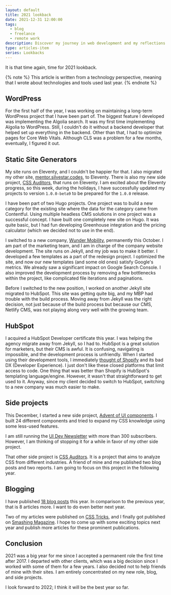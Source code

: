 ```yaml
---
layout: default
title: 2021 lookback
date: 2021-12-31 12:00:00
tags:
  - blog
  - freelance
  - remote work
description: Discover my journey in web development and my reflections on the past year with my 2021 lookback article.
type: articles-item
series: Lookbacks
---
```


It is that time again, time for 2021 lookback.

{% note %}
This article is written from a technology perspective, meaning that I wrote about technologies and tools used last year.
{% endnote %}

## WordPress

For the first half of the year, I was working on maintaining a long-term WordPress project that I have been part of. The biggest feature I developed was implementing the Algolia search. It was my first time implementing Algolia to WordPress. Still, I couldn't do it without a backend developer that helped set up everything in the backend. Other than that, I had to optimize pages for Core Web Vitals. Although CLS was a problem for a few months, eventually, I figured it out.

## Static Site Generators

My site runs on Eleventy, and I couldn't be happier for that. I also migrated my other site, [mentor.silvestar.codes](/side-projects/ui-dev-mentoring/), to Eleventy. There is also my new side project, [CSS Auditors](https://www.css-auditors.com), that runs on Eleventy. I am excited about the Eleventy progress, so this week, during the holidays, I have successfully updated my projects to version `1.0.0-beta9` to be prepared for the `1.0.0` release.

I have been part of two Hugo projects. One project was to build a new category for the existing site where the data for the category came from Contentful. Using multiple headless CMS solutions in one project was a successful concept. I have built one completely new site on Hugo. It was quite basic, but I had fun developing Greenhouse integration and the pricing calculator (which we decided not to use in the end).

I switched to a new company, [Wunder Mobility](https://www.wundermobility.com), permanently this October. I am part of the marketing team, and I am in charge of the company website development. The site runs on Jekyll, and my job was to make it better. I developed a few templates as a part of the redesign project. I optimized the site, and now our new templates (and some old ones) satisfy Google's metrics. We already saw a significant impact on Google Search Console. I also improved the development process by removing a few bottlenecks within the project, like complicated file iterations and paginations.

Before I switched to the new position, I worked on another Jekyll site migrated to HubSpot. This site was getting quite big, and my MBP had trouble with the build process. Moving away from Jekyll was the right decision, not just because of the build process but because our CMS, Netlify CMS, was not playing along very well with the growing team.

## HubSpot

I acquired a HubSpot Developer certificate this year. I was helping the agency migrate away from Jekyll, so I had to. HubSpot is a great solution for marketers, but their CMS is awful. It is confusing, navigating is impossible, and the development process is unfriendly. When I started using their development tools, I immediately [thought of Shopify](/articles/nightmare-dx-shopify/) and its bad DX (Developer Experience). I just don't like these closed platforms that limit access to code. One thing that was better than Shopify is HubSpot's templating language/engine. However, it wasn't that straightforward to get used to it. Anyway, since my client decided to switch to HubSpot, switching to a new company was much easier to make.

## Side projects

This December, I started a new side project, [Advent of UI components](/side-projects/advent/). I built 24 different components and tried to expand my CSS knowledge using some less-used features.

I am still running the [UI Dev Newsletter](/side-projects/ui-dev-newsletter/) with more than 300 subscribers. However, I am thinking of stopping it for a while in favor of my other side project.

That other side project is [CSS Auditors](https://www.css-auditors.com). It is a project that aims to analyze CSS from different industries. A friend of mine and me published two blog posts and two reports. I am going to focus on this project in the following year.

## Blogging

I have published [18 blog posts](/articles/) this year. In comparison to the previous year, that is 8 articles more. I want to do even better next year.

Two of my articles were published on [CSS Tricks](https://css-tricks.com/author/silvestar/), and I finally got published on [Smashing Magazine](https://www.smashingmagazine.com/2021/10/build-expandable-accessible-gallery/). I hope to come up with some exciting topics next year and publish more articles for these prominent publications.

## Conclusion

2021 was a big year for me since I accepted a permanent role the first time after 2017. I departed with other clients, which was a big decision since I worked with some of them for a few years. I also decided not to help friends of mine with their sites. I am entirely concentrated on my new role, blog, and side projects.

I look forward to 2022; I think it will be the best year so far.
